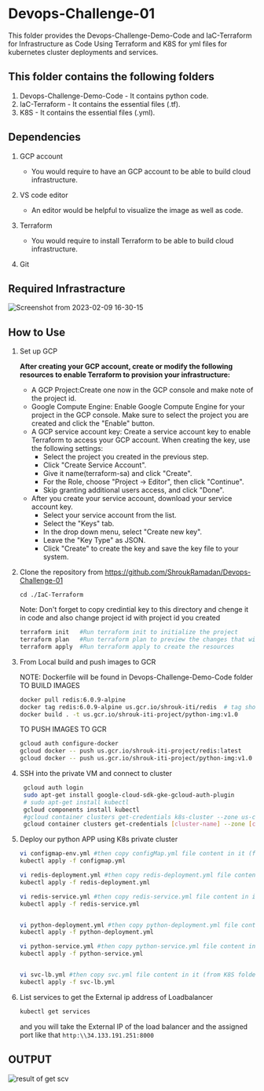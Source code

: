 # Devops-Challenge-01

This folder provides the Devops-Challenge-Demo-Code and IaC-Terraform for Infrastructure as Code Using Terraform and K8S for yml files for kubernetes cluster deployments and services.

## This folder contains the following folders

1. Devops-Challenge-Demo-Code - It contains python code.
2. IaC-Terraform - It contains the essential files (.tf).
3. K8S - It contains the essential files (.yml).

## Dependencies

1. GCP account
   - You would require to have an GCP account to be able to build cloud infrastructure.

2. VS code editor
   - An editor would be helpful to visualize the image as well as code.

3. Terraform
   - You would require to install Terraform to be able to build cloud infrastructure.

4. Git

## Required Infrastracture

![Screenshot from 2023-02-09 16-30-15](https://user-images.githubusercontent.com/57557314/217871474-502744c2-7391-4d5e-9f31-3764cc76432e.png)

## How to Use

1. Set up GCP

    **After creating your GCP account, create or modify the following resources to enable Terraform to provision your infrastructure:**

    - A GCP Project:Create one now in the GCP console and make note of the project id.
    - Google Compute Engine: Enable Google Compute Engine for your project in the GCP console. Make  sure to select the project you are created and click the "Enable" button.
    - A GCP service account key: Create a service account key to enable Terraform to access your GCP account.
    When creating the key, use the following settings:
      - Select the project you created in the previous step.
      - Click "Create Service Account".
      - Give it name(terraform-sa)  and click "Create".
      - For the Role, choose "Project -> Editor", then click "Continue".
      - Skip granting additional users access, and click "Done".
    - After you create your service account, download your service account key.
      - Select your service account from the list.
      - Select the "Keys" tab.
      - In the drop down menu, select "Create new key".
      - Leave the "Key Type" as JSON.
      - Click "Create" to create the key and save the key file to your system.
  
2. Clone the repository from <https://github.com/ShroukRamadan/Devops-Challenge-01>

    ``` cd ./IaC-Terraform ```

    Note: Don't forget to copy credintial key to this directory and chenge it in code and also change project id with project id you created

    ``` bash
    terraform init   #Run terraform init to initialize the project    
    terraform plan   #Run terraform plan to preview the changes that will be made
    terraform apply  #Run terraform apply to create the resources

    ```

3. From Local build and push images to GCR

   NOTE: Dockerfile will be found in  Devops-Challenge-Demo-Code folder TO BUILD IMAGES

    ``` bash
    docker pull redis:6.0.9-alpine
    docker tag redis:6.0.9-alpine us.gcr.io/shrouk-iti/redis  # tag should be hostname/projectID/imgName
    docker build . -t us.gcr.io/shrouk-iti-project/python-img:v1.0 
    ```

    TO PUSH IMAGES TO GCR

    ```bash
    gcloud auth configure-docker
    gcloud docker -- push us.gcr.io/shrouk-iti-project/redis:latest
    gcloud docker -- push us.gcr.io/shrouk-iti-project/python-img:v1.0 
    ```

4. SSH into the private VM and connect to cluster

    ```bash
     gcloud auth login
     sudo apt-get install google-cloud-sdk-gke-gcloud-auth-plugin
     # sudo apt-get install kubectl
     gcloud components install kubectl
     #gcloud container clusters get-credentials k8s-cluster --zone us-central1-a --project shrouk-iti
     gcloud container clusters get-credentials [cluster-name] --zone [cluster-zone] --project[project-id]
    ```

5. Deploy our python APP using K8s private cluster

    ```bash
    vi configmap-env.yml #then copy configMap.yml file content in it (from K8S folder)
    kubectl apply -f configmap.yml
    
    vi redis-deployment.yml #then copy redis-deployment.yml file content in it (from K8S folder)
    kubectl apply -f redis-deployment.yml
    
    vi redis-service.yml #then copy redis-service.yml file content in it (from K8S folder)
    kubectl apply -f redis-service.yml


    vi python-deployment.yml #then copy python-deployment.yml file content in it (from K8S folder)
    kubectl apply -f python-deployment.yml
    
    vi python-service.yml #then copy python-service.yml file content in it (from K8S folder)
    kubectl apply -f python-service.yml


    vi svc-lb.yml #then copy svc.yml file content in it (from K8S folder)
    kubectl apply -f svc-lb.yml
    ```

6. List services to get the External ip address of Loadbalancer

    ```bash
    kubectl get services
    ```


    and you will take the External IP of the load balancer and the assigned port like that 
    ```http:\\34.133.191.251:8000```

## OUTPUT

![result of get scv](result_Pics/output.png "Output")